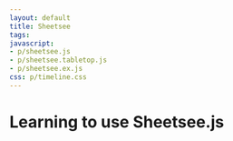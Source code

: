 ```yaml
---
layout: default
title: Sheetsee
tags: 
javascript: 
- p/sheetsee.js
- p/sheetsee.tabletop.js
- p/sheetsee.ex.js 
css: p/timeline.css
---
```

# Learning to use Sheetsee.js

<div id="data"></div>

<div id="fullTable"></div>